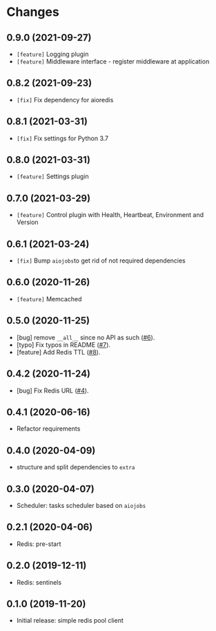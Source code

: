 # Changes
## 0.9.0 (2021-09-27)
- `[feature]` Logging plugin
- `[feature]` Middleware interface - register middleware at application
## 0.8.2 (2021-09-23)
- `[fix]` Fix dependency for aioredis
## 0.8.1 (2021-03-31)
- `[fix]` Fix settings for Python 3.7
## 0.8.0 (2021-03-31)
- `[feature]` Settings plugin
## 0.7.0 (2021-03-29)
- `[feature]` Control plugin with Health, Heartbeat, Environment and Version
## 0.6.1 (2021-03-24)
- `[fix]` Bump `aiojobs`to get rid of not required dependencies
## 0.6.0 (2020-11-26)
- `[feature]` Memcached
## 0.5.0 (2020-11-25)
- [bug] remove `__all__` since no API as such ([#6][i6]).
- [typo] Fix typos in README ([#7][i7]).
- [feature] Add Redis TTL ([#8][i8]).
## 0.4.2 (2020-11-24)
- [bug] Fix Redis URL ([#4][i4]). 
## 0.4.1 (2020-06-16)
- Refactor requirements
## 0.4.0 (2020-04-09)
- structure and split dependencies to `extra`
## 0.3.0 (2020-04-07)
- Scheduler: tasks scheduler based on `aiojobs`
## 0.2.1 (2020-04-06)
- Redis: pre-start
## 0.2.0 (2019-12-11)
- Redis: sentinels
## 0.1.0 (2019-11-20)
- Initial release: simple redis pool client

[i4]: https://github.com/madkote/fastapi-plugins/pull/4
[i6]: https://github.com/madkote/fastapi-plugins/pull/6
[i7]: https://github.com/madkote/fastapi-plugins/pull/7
[i8]: https://github.com/madkote/fastapi-plugins/issues/8
